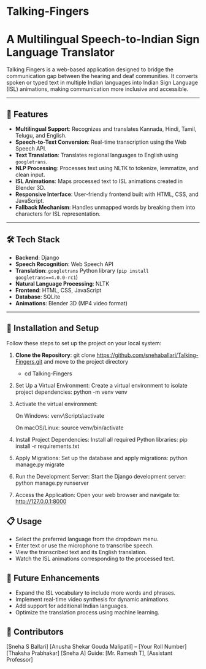 # Talking-Fingers

# A Multilingual Speech-to-Indian Sign Language Translator

Talking Fingers is a web-based application designed to bridge the communication gap between the hearing and deaf communities. It converts spoken or typed text in multiple Indian languages into Indian Sign Language (ISL) animations, making communication more inclusive and accessible.

---

## 🚀 Features

- **Multilingual Support**: Recognizes and translates Kannada, Hindi, Tamil, Telugu, and English.
- **Speech-to-Text Conversion**: Real-time transcription using the Web Speech API.
- **Text Translation**: Translates regional languages to English using `googletrans`.
- **NLP Processing**: Processes text using NLTK to tokenize, lemmatize, and clean input.
- **ISL Animations**: Maps processed text to ISL animations created in Blender 3D.
- **Responsive Interface**: User-friendly frontend built with HTML, CSS, and JavaScript.
- **Fallback Mechanism**: Handles unmapped words by breaking them into characters for ISL representation.

---

## 🛠️ Tech Stack

- **Backend**: Django
- **Speech Recognition**: Web Speech API
- **Translation**: `googletrans` Python library (`pip install googletrans==4.0.0-rc1`)
- **Natural Language Processing**: NLTK
- **Frontend**: HTML, CSS, JavaScript
- **Database**: SQLite
- **Animations**: Blender 3D (MP4 video format)

---

## 🔧 Installation and Setup

Follow these steps to set up the project on your local system:

1. **Clone the Repository**:
   git clone https://github.com/snehaballari/Talking-Fingers.git
   and move to the project directory
   - cd Talking-Fingers

2. Set Up a Virtual Environment: Create a virtual environment to isolate project dependencies:
   python -m venv venv

3. Activate the virtual environment:

   On Windows:
   venv\Scripts\activate

   On macOS/Linux:
   source venv/bin/activate

4. Install Project Dependencies: Install all required Python libraries:
   pip install -r requirements.txt

5. Apply Migrations: Set up the database and apply migrations:
   python manage.py migrate

6. Run the Development Server: Start the Django development server:
   python manage.py runserver

7. Access the Application: Open your web browser and navigate to:
   http://127.0.0.1:8000


## 📋 Usage
- Select the preferred language from the dropdown menu.
- Enter text or use the microphone to transcribe speech.
- View the transcribed text and its English translation.
- Watch the ISL animations corresponding to the processed text.

## 🌟 Future Enhancements
- Expand the ISL vocabulary to include more words and phrases.
- Implement real-time video synthesis for dynamic animations.
- Add support for additional Indian languages.
- Optimize the translation process using machine learning.

## 🤝 Contributors
[Sneha S Ballari]
[Anusha Shekar Gouda Malipatil] – [Your Roll Number]
[Thaksha Prabhakar]
[Sneha A]
Guide: [Mr. Ramesh T], [Assistant Professor]
